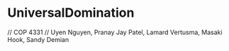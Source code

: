 # UniversalDomination

// COP 4331 
// Uyen Nguyen, Pranay Jay Patel, Lamard Vertusma, Masaki Hook, Sandy Demian
